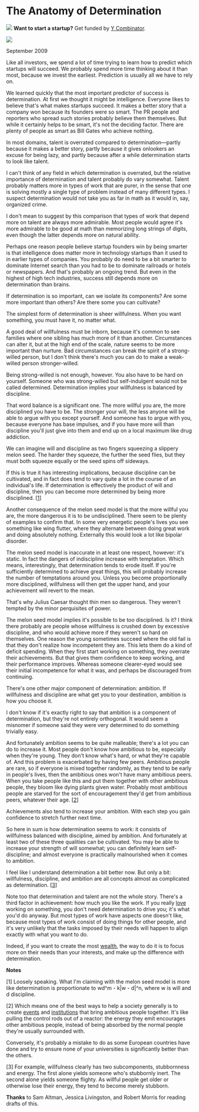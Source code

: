 # The Anatomy of Determination 


![](http://www.virtumundo.com/images/spacer.gif)
**Want to start a startup?** Get funded by
[Y Combinator](http://ycombinator.com/apply.html).

  
![](http://www.virtumundo.com/images/spacer.gif)


September 2009  
  
Like all investors, we spend a lot of time trying to learn how to
predict which startups will succeed. We probably spend more time
thinking about it than most, because we invest the earliest.
Prediction is usually all we have to rely on.  
  
We learned quickly that the most important predictor of success is
determination. At first we thought it might be intelligence.
Everyone likes to believe that's what makes startups succeed. It
makes a better story that a company won because its founders were
so smart. The PR people and reporters who spread such stories
probably believe them themselves. But while it certainly helps to
be smart, it's not the deciding factor. There are plenty of people
as smart as Bill Gates who achieve nothing.  
  
In most domains, talent is overrated compared to determination—partly
because it makes a better story, partly because it gives onlookers
an excuse for being lazy, and partly because after a while determination
starts to look like talent.  
  
I can't think of any field in which determination is overrated, but
the relative importance of determination and talent probably do
vary somewhat. Talent probably matters more in types of work that
are purer, in the sense that one is solving mostly a single type
of problem instead of many different types. I suspect determination
would not take you as far in math as it would in, say, organized
crime.  
  
I don't mean to suggest by this comparison that types of work that
depend more on talent are always more admirable. Most people would
agree it's more admirable to be good at math than memorizing long
strings of digits, even though the latter depends more on natural
ability.  
  
Perhaps one reason people believe startup founders win by being
smarter is that intelligence does matter more in technology startups
than it used to in earlier types of companies. You probably do
need to be a bit smarter to dominate Internet search than you had
to be to dominate railroads or hotels or newspapers. And that's
probably an ongoing trend. But even in the highest of high tech
industries, success still depends more on determination than brains.  
  
If determination is so important, can we isolate its components?
Are some more important than others? Are there some you can
cultivate?  
  
The simplest form of determination is sheer willfulness. When you
want something, you must have it, no matter what.  
  
A good deal of willfulness must be inborn, because it's common to
see families where one sibling has much more of it than another.
Circumstances can alter it, but at the high end of the scale, nature
seems to be more important than nurture. Bad circumstances can
break the spirit of a strong-willed person, but I don't think there's
much you can do to make a weak-willed person stronger-willed.  
  
Being strong-willed is not enough, however. You also have to be
hard on yourself. Someone who was strong-willed but self-indulgent
would not be called determined. Determination implies your willfulness
is balanced by discipline.  
  
That word balance is a significant one. The more willful you are,
the more disciplined you have to be. The stronger your will, the
less anyone will be able to argue with you except yourself. And
someone has to argue with you, because everyone has base impulses,
and if you have more will than discipline you'll just give into
them and end up on a local maximum like drug addiction.  
  
We can imagine will and discipline as two fingers squeezing a
slippery melon seed. The harder they squeeze, the further the seed
flies, but they must both squeeze equally or the seed spins off
sideways.  
  
If this is true it has interesting implications, because discipline
can be cultivated, and in fact does tend to vary quite a lot in the
course of an individual's life. If determination is effectively
the product of will and discipline, then you can become more
determined by being more disciplined.
[[1](#f1n)]  
  
Another consequence of the melon seed model is that the more willful
you are, the more dangerous it is to be undisciplined. There seem
to be plenty of examples to confirm that. In some very energetic
people's lives you see something like wing flutter, where they
alternate between doing great work and doing absolutely nothing.
Externally this would look a lot like bipolar disorder.  
  
The melon seed model is inaccurate in at least one respect, however:
it's static. In fact the dangers of indiscipline increase with
temptation. Which means, interestingly, that determination tends
to erode itself. If you're sufficiently determined to achieve great
things, this will probably increase the number of temptations around
you. Unless you become proportionally more disciplined, willfulness
will then get the upper hand, and your achievement will revert to
the mean.  
  
That's why Julius Caesar thought thin men so dangerous. They weren't
tempted by the minor perquisites of power.  
  
The melon seed model implies it's possible to be too disciplined.
Is it? I think there probably are people whose willfulness is
crushed down by excessive discipline, and who would achieve more
if they weren't so hard on themselves. One reason the young sometimes
succeed where the old fail is that they don't realize how incompetent
they are. This lets them do a kind of deficit spending. When they
first start working on something, they overrate their achievements.
But that gives them confidence to keep working, and their performance
improves. Whereas someone clearer-eyed would see their initial
incompetence for what it was, and perhaps be discouraged from
continuing.  
  
There's one other major component of determination: ambition. If
willfulness and discipline are what get you to your destination,
ambition is how you choose it.  
  
I don't know if it's exactly right to say that ambition is a component
of determination, but they're not entirely orthogonal. It would
seem a misnomer if someone said they were very determined to do
something trivially easy.  
  
And fortunately ambition seems to be quite malleable; there's a lot
you can do to increase it. Most people don't know how ambitious
to be, especially when they're young. They don't know what's hard,
or what they're capable of. And this problem is exacerbated by
having few peers. Ambitious people are rare, so if everyone is
mixed together randomly, as they tend to be early in people's lives,
then the ambitious ones won't have many ambitious peers. When you
take people like this and put them together with other ambitious
people, they bloom like dying plants given water. Probably most
ambitious people are starved for the sort of encouragement they'd
get from ambitious peers, whatever their age.
[[2](#f2n)]  
  
Achievements also tend to increase your ambition. With each step
you gain confidence to stretch further next time.  
  
So here in sum is how determination seems to work: it consists of
willfulness balanced with discipline, aimed by ambition. And
fortunately at least two of these three qualities can be cultivated.
You may be able to increase your strength of will somewhat; you can
definitely learn self-discipline; and almost everyone is practically
malnourished when it comes to ambition.  
  
I feel like I understand determination a bit better now. But only
a bit: willfulness, discipline, and ambition are all concepts almost
as complicated as determination.
[[3](#f3n)]  
  
Note too that determination and talent are not the whole story.
There's a third factor in achievement: how much you like the work.
If you really [love](love.html) working on something,
you don't need determination to drive you; it's what you'd do anyway.
But most types of work have aspects one doesn't like, because most
types of work consist of doing things for other people, and it's
very unlikely that the tasks imposed by their needs will happen to
align exactly with what you want to do.  
  
Indeed, if you want to create the most [wealth](wealth.html),
the way to do it is to focus more on their needs than your interests,
and make up the difference with determination.  
  
  
  
  
  
  
  
**Notes**  
  
[1]
Loosely speaking. What I'm claiming with the melon seed model
is more like determination is proportionate to wd^m - k|w - d|^n,
where w is will and d discipline.  
  
[2]
Which means one of the best ways to help a society generally
is to create [events](http://startupschool.org) and [institutions](http://ycombinator.com) that bring ambitious
people together. It's like pulling the control rods out of a
reactor: the energy they emit encourages other ambitious people,
instead of being absorbed by the normal people they're usually
surrounded with.  
  
Conversely, it's probably a mistake to do as some European countries
have done and try to ensure none of your universities is significantly
better than the others.  
  
[3]
For example, willfulness clearly has two subcomponents,
stubbornness and energy. The first alone yields someone who's
stubbornly inert. The second alone yields someone flighty.
As willful people get older or otherwise lose their energy, they
tend to become merely stubborn.  
  

**Thanks** to Sam Altman, Jessica Livingston, and Robert Morris
for reading drafts of this.  
  



